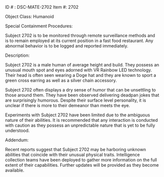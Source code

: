 ID # : DSC-MATE-2702
Item #: 2702

Object Class: Humanoid

Special Containment Procedures:

Subject 2702 is to be monitored through remote surveillance methods and is to remain employed at its current position in a fast food restaurant. Any abnormal behavior is to be logged and reported immediately.

Description:

Subject 2702 is a male human of average height and build. They possess an unusual mouth spot and eyes adorned with VR Rainbow LED technology. Their head is often seen wearing a Doge hat and they are known to sport a green cross earring as well as a silver chain accessory.

Subject 2702 often displays a dry sense of humor that can be unsettling to those around them. They have been observed delivering deadpan jokes that are surprisingly humorous. Despite their surface level personality, it is unclear if there is more to their demeanor than meets the eye.

Experiments with Subject 2702 have been limited due to the ambiguous nature of their abilities. It is recommended that any interaction is conducted with caution as they possess an unpredictable nature that is yet to be fully understood.

Addendum:

Recent reports suggest that Subject 2702 may be harboring unknown abilities that coincide with their unusual physical traits. Intelligence collection teams have been deployed to gather more information on the full extent of their capabilities. Further updates will be provided as they become available.
